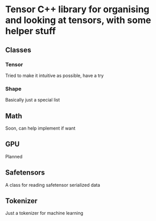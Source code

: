 # Tensor C++ library for organising and looking at tensors, with some helper stuff

## Classes

### Tensor

Tried to make it intuitive as possible, have a try

### Shape

Basically just a special list

## Math

Soon, can help implement if want

## GPU
Planned

## Safetensors
A class for reading safetensor serialized data

## Tokenizer
Just a tokenizer for machine learning
